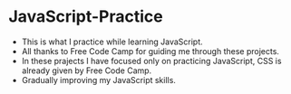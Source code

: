 # JavaScript-Practice
- This is what I practice while learning JavaScript.
- All thanks to Free Code Camp for guiding me through these projects.
- In these prajects I have focused only on practicing JavaScript, CSS is already given by Free Code Camp.
- Gradually improving my JavaScript skills.

